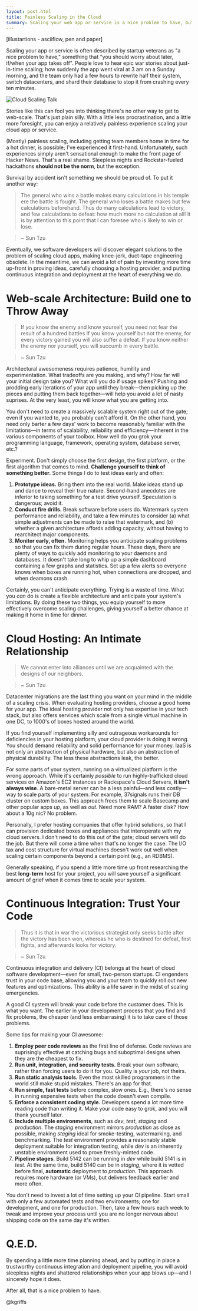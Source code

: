 ```yaml
---
layout: post.html
title: Painless Scaling in the Cloud
summary: Scaling your web app or service is a nice problem to have, but just because you may never need to do it doesn't mean you shouldn't plan for it.
---
```


[illustartions - asciiflow, pen and paper]

Scaling your app or service is often described by startup veterans as "a nice problem to have," something that "you should worry about later, if/when your app takes off". People love to hear epic war stories about just-in-time scaling; how suddenly the app went viral at 3 am on a Sunday morning, and the team only had a few hours to rewrite half their system, switch datacenters, and shard their database to stop it from crashing every ten minutes.

<img src="/assets/images/scaling-trenches.png" alt="Cloud Scaling Talk" />


Stories like this can fool you into thinking there's no other way to get to web-scale. That's just plain silly. With a little less procrastination, and a little more foresight, you can enjoy a relatively painless experience scaling your cloud app or service.

(Mostly) painless scaling, including getting team members home in time for a hot dinner, is possible; I've experienced it first-hand. Unfortunately, such experiences simply aren't sensational enough to make the front page of Hacker News. That's a real shame. Sleepless nights and Rockstar-fueled hackathons **should not be the norm**, but the exception. 

Survival by accident isn't something we should be proud of. To put it another way:

> The general who wins a battle makes many calculations in his temple ere the battle is fought. The general who loses a battle makes but few calculations beforehand. Thus do many calculations lead to victory, and few calculations to defeat: how much more no calculation at all! It is by attention to this point that I can foresee who is likely to win or lose.

> ~ Sun Tzu 

Eventually, we software developers will discover elegant solutions to the problem of scaling cloud apps, making knee-jerk, duct-tape engineering obsolete. In the meantime, we can avoid a lot of pain by investing more time up-front in proving ideas, carefully choosing a hosting provider, and putting continuous integration and deployment at the heart of everything we do.

# Web-scale Architecture: Build one to Throw Away

> If you know the enemy and know yourself, you need not fear the result of a hundred battles If you know yourself but not the enemy, for every victory gained you will also suffer a defeat. If you know neither the enemy nor yourself, you will succumb in every battle.

> ~ Sun Tzu 

Architectural awesomeness requires patience, humility and experimentation. What tradeoffs are you making, and why? How far will your initial design take you? What will you do if usage spikes? Pushing and prodding early iterations of your app until they break&mdash;then picking up the pieces and putting them back together&mdash;will help you avoid a lot of nasty suprises. At the very least, you will know what you are getting into.

You don't need to create a massively scalable system right out of the gate; even if you wanted to, you probably can't afford it. On the other hand, you need only barter a few days' work to become reasonably familiar with the limitations&mdash;in terms of scalability, reliability and efficiency&mdash;inherent in the various components of your toolbox. How well do you grok your programming language, framework, operating system, database server, etc.?

Experiment. Don't simply choose the first design, the first platform, or the first algorithm that comes to mind. **Challenge yourself to think of something better.** Some things I do to test ideas early and often:

  1. **Prototype ideas.** Bring them into the real world. Make ideas stand up and dance to reveal their true nature. Second-hand anecdotes are inferior to taking something for a test drive yourself. Speculation is dangerous; avoid it. 
  1. **Conduct fire drills.** Break software before users do. Watermark system performance and reliability, and take a few minutes to consider (a) what simple adjustments can be made to raise that watermark, and (b) whether a given architecture affords adding capacity, without having to rearchitect major components.
  1. **Monitor early, often.** Monitoring helps you anticipate scaling problems so that you can fix them during regular hours. These days, there are plenty of ways to quickly add monitoring to your daemons and databases. It doesn't take long to whip up a simple dashboard containing a few graphs and statistics. Set up a few alerts so everyone knows when boxes are running hot, when connections are dropped, and when deamons crash.

Certainly, you can't anticipate everything. Trying is a waste of time. What you *can* do is create a flexible architecture and anticipate your system's limitations. By doing these two things, you equip yourself to more effectively overcome scaling challenges, giving yourself a better chance at making it home in time for dinner.

# Cloud Hosting: An Intimate Relationship

> We cannot enter into alliances until we are acquainted with the designs of our neighbors.

> ~ Sun Tzu

Datacenter migrations are the last thing you want on your mind in the middle of a scaling crisis. When evaluating hosting providers, choose a good home for your app. The ideal hosting provider not only has expertise in your tech stack, but also offers services which scale from a single virtual machine in one DC, to 1000's of boxes hosted around the world.

If you find yourself implementing silly and outrageous workarounds for deficiencies in your hosting platform, your cloud provider is doing it wrong. You should demand reliability and solid performance for your money. IaaS is not only an abstraction of physical hardware, but also an abstraction of physical durability. The less these abstractions leak, the better.

For some parts of your system, running on a virtualized platform is the wrong approach. While it's certainly *possible* to run highly-trafficked cloud services on Amazon's EC2 instances or Rackspace's Cloud Servers, **it isn't always wise**. A bare-metal server can be a less painful&mdash;and less costly&mdash;way to scale parts of your system. For example, 37signals runs their DB cluster on custom boxes. This approach frees them to scale Basecamp and other popular apps *up*, as well as *out*. Need more RAM? A faster disk? How about a 10g nic? No problem.

Personally, I prefer hosting companies that offer hybrid solutions, so that I can provision dedicated boxes and appliances that interoperate with my cloud servers. I don't need to do this out of the gate; cloud servers will do the job. But there will come a time when that's no longer the case. The I/O tax and cost structure for virtual machines doesn't work out well when scaling certain components beyond a certain point (e.g., an RDBMS).

Generally speaking, if you spend a little more time up front researching the best **long-term** host for your project, you will save yourself a significant amount of grief when it comes time to scale your system.

# Continuous Integration: Trust Your Code

> Thus it is that in war the victorious strategist only seeks battle after the victory has been won, whereas he who is destined for defeat, first fights, and afterwards looks for victory.

> ~ Sun Tzu

Continuous integration and delivery (CI) belongs at the heart of cloud software development&mdash;even for small, two-person startups. CI engenders trust in your code base, allowing you and your team to quickly roll out new features and optimizations. This ability is a life saver in the midst of scaling emergencies.

A good CI system will break your code before the customer does. This is what you want. The earlier in your development process that you find and fix problems, the cheaper (and less embarrasing) it is to take care of those problems.

Some tips for making your CI awesome:

  1. **Employ peer code reviews** as the first line of defense. Code reviews are suprisingly effective at catching bugs and suboptimal designs when they are the cheapest to fix.
  1. **Run unit, integration, and security tests.** Break your own software, rather than forcing users to do it for you. Quality is *your* job, not theirs.
  1. **Run static analysis tools.** Even the most skilled programmers in the world still make stupid mistakes. There's an app for that.
  1. **Run simple, fast tests** before complex, slow ones. E.g., there's no sense in running expensive tests when the code doesn't even compile.
  1. **Enforce a consistent coding style.** Developers spend a lot more time reading code than writing it. Make your code easy to grok, and you will thank yourself later.
  1. **Include multiple environments**, such as *dev*, *test*, *staging* and *production*. The *staging* environment mirrors *production* as close as possible, making *staging* ideal for smoke-testing, watermarking, and benchmarking. The *test* environment provides a reasonably stable deployment suitable for integration testing, while *dev* is an inherently unstable environment used to prove freshly-minted code.
  1. **Pipeline stages**. Build 5142 can be running in *dev* while build 5141 is in *test*. At the same time, build 5140 can be in *staging*, where it is vetted before final, **automatic** deployment to *production*. This approach requires more hardware (or VMs), but delivers feedback earlier and more often.

You don't need to invest a lot of time setting up your CI pipeline. Start small with only a few automated tests and two environments; one for development, and one for production. Then, take a few hours each week to tweak and improve your process until you are no longer nervous about shipping code on the same day it's written.

# Q.E.D.

By spending a little more time planning ahead, and by putting in place a trustworthy continuous integration and deployment pipeline, you will avoid sleepless nights and shattered relationships when your app blows up&mdash;and I sincerely hope it does.

After all, that is a nice problem to have.

@kgriffs
